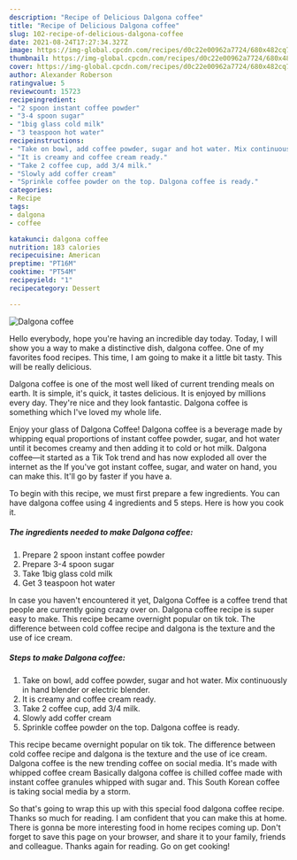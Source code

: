 ```yaml
---
description: "Recipe of Delicious Dalgona coffee"
title: "Recipe of Delicious Dalgona coffee"
slug: 102-recipe-of-delicious-dalgona-coffee
date: 2021-08-24T17:27:34.327Z
image: https://img-global.cpcdn.com/recipes/d0c22e00962a7724/680x482cq70/dalgona-coffee-recipe-main-photo.jpg
thumbnail: https://img-global.cpcdn.com/recipes/d0c22e00962a7724/680x482cq70/dalgona-coffee-recipe-main-photo.jpg
cover: https://img-global.cpcdn.com/recipes/d0c22e00962a7724/680x482cq70/dalgona-coffee-recipe-main-photo.jpg
author: Alexander Roberson
ratingvalue: 5
reviewcount: 15723
recipeingredient:
- "2 spoon instant coffee powder"
- "3-4 spoon sugar"
- "1big glass cold milk"
- "3 teaspoon hot water"
recipeinstructions:
- "Take on bowl, add coffee powder, sugar and hot water. Mix continuously in hand blender or electric blender."
- "It is creamy and coffee cream ready."
- "Take 2 coffee cup, add 3/4 milk."
- "Slowly add coffer cream"
- "Sprinkle coffee powder on the top. Dalgona coffee is ready."
categories:
- Recipe
tags:
- dalgona
- coffee

katakunci: dalgona coffee 
nutrition: 183 calories
recipecuisine: American
preptime: "PT16M"
cooktime: "PT54M"
recipeyield: "1"
recipecategory: Dessert

---
```



![Dalgona coffee](https://img-global.cpcdn.com/recipes/d0c22e00962a7724/680x482cq70/dalgona-coffee-recipe-main-photo.jpg)

Hello everybody, hope you're having an incredible day today. Today, I will show you a way to make a distinctive dish, dalgona coffee. One of my favorites food recipes. This time, I am going to make it a little bit tasty. This will be really delicious.

Dalgona coffee is one of the most well liked of current trending meals on earth. It is simple, it's quick, it tastes delicious. It is enjoyed by millions every day. They're nice and they look fantastic. Dalgona coffee is something which I've loved my whole life.

Enjoy your glass of Dalgona Coffee! Dalgona coffee is a beverage made by whipping equal proportions of instant coffee powder, sugar, and hot water until it becomes creamy and then adding it to cold or hot milk. Dalgona coffee—it started as a Tik Tok trend and has now exploded all over the internet as the If you&#39;ve got instant coffee, sugar, and water on hand, you can make this. It&#39;ll go by faster if you have a.


To begin with this recipe, we must first prepare a few ingredients. You can have dalgona coffee using 4 ingredients and 5 steps. Here is how you cook it.

<!--inarticleads1-->

##### The ingredients needed to make Dalgona coffee:

1. Prepare 2 spoon instant coffee powder
1. Prepare 3-4 spoon sugar
1. Take 1big glass cold milk
1. Get 3 teaspoon hot water


In case you haven&#39;t encountered it yet, Dalgona Coffee is a coffee trend that people are currently going crazy over on. Dalgona coffee recipe is super easy to make. This recipe became overnight popular on tik tok. The difference between cold coffee recipe and dalgona is the texture and the use of ice cream. 

<!--inarticleads2-->

##### Steps to make Dalgona coffee:

1. Take on bowl, add coffee powder, sugar and hot water. Mix continuously in hand blender or electric blender.
1. It is creamy and coffee cream ready.
1. Take 2 coffee cup, add 3/4 milk.
1. Slowly add coffer cream
1. Sprinkle coffee powder on the top. Dalgona coffee is ready.


This recipe became overnight popular on tik tok. The difference between cold coffee recipe and dalgona is the texture and the use of ice cream. Dalgona coffee is the new trending coffee on social media. It&#39;s made with whipped coffee cream Basically dalgona coffee is chilled coffee made with instant coffee granules whipped with sugar and. This South Korean coffee is taking social media by a storm. 

So that's going to wrap this up with this special food dalgona coffee recipe. Thanks so much for reading. I am confident that you can make this at home. There is gonna be more interesting food in home recipes coming up. Don't forget to save this page on your browser, and share it to your family, friends and colleague. Thanks again for reading. Go on get cooking!
